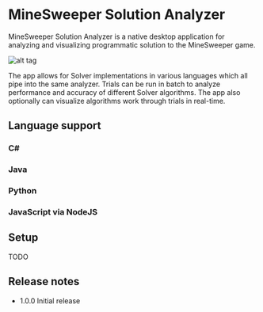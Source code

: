 # MineSweeper Solution Analyzer

MineSweeper Solution Analyzer is a native desktop application for analyzing and visualizing programmatic solution to the MineSweeper game.

![alt tag](https://github.com/rallen090/Solver/blob/master/Content/VisualizerDemo.JPG)

The app allows for Solver implementations in various languages which all pipe into the same analyzer. Trials can be run in batch to analyze performance and accuracy of different Solver algorithms. The app also optionally can visualize algorithms work through trials in real-time.

## Language support

### C#

### Java

### Python

### JavaScript via NodeJS

## Setup

TODO

## Release notes
- 1.0.0 Initial release